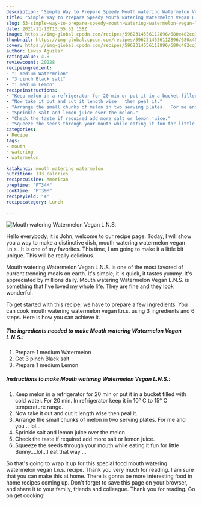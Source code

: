 ```yaml
---
description: "Simple Way to Prepare Speedy Mouth watering Watermelon Vegan L.N.S."
title: "Simple Way to Prepare Speedy Mouth watering Watermelon Vegan L.N.S."
slug: 53-simple-way-to-prepare-speedy-mouth-watering-watermelon-vegan-lns
date: 2021-11-10T13:55:52.158Z
image: https://img-global.cpcdn.com/recipes/5962314556112896/680x482cq70/mouth-watering-watermelon-vegan-lns-recipe-main-photo.jpg
thumbnail: https://img-global.cpcdn.com/recipes/5962314556112896/680x482cq70/mouth-watering-watermelon-vegan-lns-recipe-main-photo.jpg
cover: https://img-global.cpcdn.com/recipes/5962314556112896/680x482cq70/mouth-watering-watermelon-vegan-lns-recipe-main-photo.jpg
author: Lewis Aguilar
ratingvalue: 4.8
reviewcount: 20228
recipeingredient:
- "1 medium Watermelon"
- "3 pinch Black salt"
- "1 medium Lemon"
recipeinstructions:
- "Keep melon in a refrigerator for 20 min or put it in a bucket filled with cold water. For 20 min. In refrigerator keep it in 10° C to 15° C temperature range."
- "Now take it out and cut it length wise   then peal it."
- "Arrange the small chunks of melon in two serving plates.  For me and you .. lol..."
- "Sprinkle salt and lemon juice over the melon."
- "Check the taste if required add more salt or lemon juice."
- "Squeeze the seeds through your mouth while eating it fun for little Bunny....lol...I eat that way ..."
categories:
- Recipe
tags:
- mouth
- watering
- watermelon

katakunci: mouth watering watermelon 
nutrition: 133 calories
recipecuisine: American
preptime: "PT34M"
cooktime: "PT39M"
recipeyield: "4"
recipecategory: Lunch

---
```



![Mouth watering Watermelon Vegan L.N.S.](https://img-global.cpcdn.com/recipes/5962314556112896/680x482cq70/mouth-watering-watermelon-vegan-lns-recipe-main-photo.jpg)

Hello everybody, it is John, welcome to our recipe page. Today, I will show you a way to make a distinctive dish, mouth watering watermelon vegan l.n.s.. It is one of my favorites. This time, I am going to make it a little bit unique. This will be really delicious.

Mouth watering Watermelon Vegan L.N.S. is one of the most favored of current trending meals on earth. It's simple, it is quick, it tastes yummy. It's appreciated by millions daily. Mouth watering Watermelon Vegan L.N.S. is something that I've loved my whole life. They are fine and they look wonderful.




To get started with this recipe, we have to prepare a few ingredients. You can cook mouth watering watermelon vegan l.n.s. using 3 ingredients and 6 steps. Here is how you can achieve it.

<!--inarticleads1-->

##### The ingredients needed to make Mouth watering Watermelon Vegan L.N.S.:

1. Prepare 1 medium Watermelon
1. Get 3 pinch Black salt
1. Prepare 1 medium Lemon




<!--inarticleads2-->

##### Instructions to make Mouth watering Watermelon Vegan L.N.S.:

1. Keep melon in a refrigerator for 20 min or put it in a bucket filled with cold water. For 20 min. In refrigerator keep it in 10° C to 15° C temperature range.
1. Now take it out and cut it length wise   then peal it.
1. Arrange the small chunks of melon in two serving plates.  For me and you .. lol...
1. Sprinkle salt and lemon juice over the melon.
1. Check the taste if required add more salt or lemon juice.
1. Squeeze the seeds through your mouth while eating it fun for little Bunny....lol...I eat that way ...




So that's going to wrap it up for this special food mouth watering watermelon vegan l.n.s. recipe. Thank you very much for reading. I am sure that you can make this at home. There is gonna be more interesting food in home recipes coming up. Don't forget to save this page on your browser, and share it to your family, friends and colleague. Thank you for reading. Go on get cooking!
